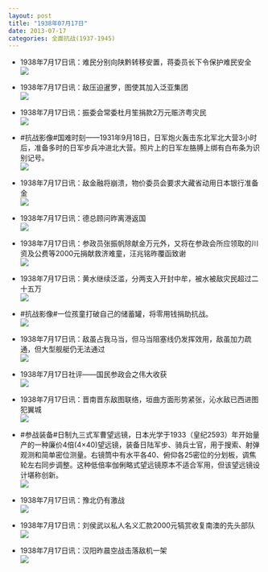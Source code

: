 ```yaml
---
layout: post
title: "1938年07月17日"
date: 2013-07-17
categories: 全面抗战(1937-1945)
---
```


<meta name="referrer" content="no-referrer" />

- 1938年7月17日讯：难民分别向陕黔转移安置，蒋委员长下令保护难民安全 <br/><img src="https://ww2.sinaimg.cn/large/aca367d8jw1e6q7y816bvj20710znmzw.jpg" />

- 1938年7月17日讯：敌压迫暹罗，图使其加入泛亚集团 <br/><img src="https://ww4.sinaimg.cn/large/aca367d8jw1e6q67tzdj2j206w0c90t6.jpg" />

- 1938年7月17日讯：振委会常委杜月笙捐款2万元赈济粤灾民 <br/><img src="https://ww4.sinaimg.cn/large/aca367d8jw1e6q4hcz4gmj204p0ckdg5.jpg" />

- #抗战影像#国难时刻——1931年9月18日，日军炮火轰击东北军北大营3小时后，准备多时的日军步兵冲进北大营。照片上的日军左胳膊上绑有白布条为识别记号。 <br/><img src="https://ww2.sinaimg.cn/large/aca367d8jw1e6q46ze1bvj20dw092tap.jpg" />

- 1938年7月17日讯：敌金融将崩溃，物价委员会要求大藏省动用日本银行准备金 <br/><img src="https://ww3.sinaimg.cn/large/aca367d8jw1e6q2qxb7p3j20880ipjsh.jpg" />

- 1938年7月17日讯：德总顾问昨离港返国 <br/><img src="https://ww3.sinaimg.cn/large/aca367d8jw1e6q10faeb6j209z069aal.jpg" />

- 1938年7月17日讯：参政员张振帆除献金万元外，又将在参政会所应领取的川资及公费等2000元捐献救济难童，汪兆铭昨覆函致谢 <br/><img src="https://ww2.sinaimg.cn/large/aca367d8jw1e6pxjojt5oj208h0iajse.jpg" />

- 1938年7月17日讯：黄水继续泛滥，分两支入开封中牟，被水被敌灾民超过二十五万 <br/><img src="https://ww1.sinaimg.cn/large/aca367d8jw1e6pvta92v6j20480bbjrm.jpg" />

- #抗战影像#一位孩童打破自己的储蓄罐，将零用钱捐助抗战。 <br/><img src="https://ww2.sinaimg.cn/large/aca367d8jw1e6ptsr5ni5j20i20dudj7.jpg" />

- 1938年7月17日讯：敌虽占我马当，但马当阻塞线仍发挥效用，敌虽加力疏通，但大型舰艇仍无法通过 <br/><img src="https://ww2.sinaimg.cn/large/aca367d8jw1e6pqlzoh73j208d0cfmy4.jpg" />

- 1938年7月17日社评——国民参政会之伟大收获 <br/><img src="https://ww3.sinaimg.cn/large/aca367d8jw1e6povnyuioj20c10suwiy.jpg" />

- 1938年7月17日讯：晋南晋东敌图联络，垣曲方面形势紧张，沁水敌已西进图犯翼城 <br/><img src="https://ww1.sinaimg.cn/large/aca367d8jw1e6pn555f52j205j0zudho.jpg" />

- #参战装备#日制九三式军曹望远镜，日本光学于1933（皇纪2593）年开始量产的一种廉价4倍(4×40)望远镜，装备日陆军步、骑兵士官，用于搜索、射弹观测和简单密位测量。右镜筒中有水平各40、俯仰各25密位的分划板，调焦轮左右同步调整。这种低倍率伽俐略式望远镜原本不适合军用，但该望远镜设计堪称创新。 <br/><img src="https://ww1.sinaimg.cn/large/aca367d8jw1e6pl7i7incj20c113zacp.jpg" />

- 1938年7月17日讯：豫北仍有激战 <br/><img src="https://ww4.sinaimg.cn/large/aca367d8jw1e6pjo913flj208y0ihwgj.jpg" />

- 1938年7月17日讯：刘侯武以私人名义汇款2000元犒赏收复南澳的先头部队 <br/><img src="https://ww2.sinaimg.cn/large/aca367d8jw1e6phxu77t1j203j0bpwel.jpg" />

- 1938年7月17日讯：汉阳昨晨空战击落敌机一架 <br/><img src="https://ww4.sinaimg.cn/large/aca367d8jw1e6pg7bon7hj207r0w040w.jpg" />

